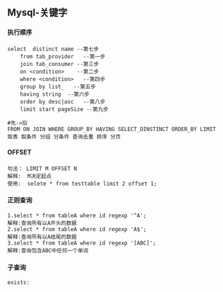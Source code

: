 ## Mysql-关键字

#### 执行顺序

```MYSQL
select 	distinct name --第七步
	from tab_provider 	--第一步
	join tab_consumer --第三步
	on <condition>	  --第二步
	where <condition>	--第四步
	group by list_   --第五步
	having string  --第六步
	order by desc|asc   --第八步
	limit start pageSize --第九步
	
#先->后
FROM ON JOIN WHERE GROUP_BY HAVING SELECT_DINSTINCT ORDER_BY LIMIT
取表 取条件 分组 分条件 查询去重 排序 分页
```



#### OFFSET

```
句法： LIMIT M OFFSET N
解释:	 M决定起点
使用:	 selete * from testtable limit 2 offset 1;

```

#### 正则查询

```MYSQL
1.select * from tableA where id regexp '^A';
解释:查询所有以A开头的数据
2.select * from tableA where id regexp 'A$';
解释:查询所有以A结尾的数据
3.select * from tableA where id regexp '[ABC]';
解释:查询包含ABC中任何一个单词
```

#### 子查询

```
exists:
```

